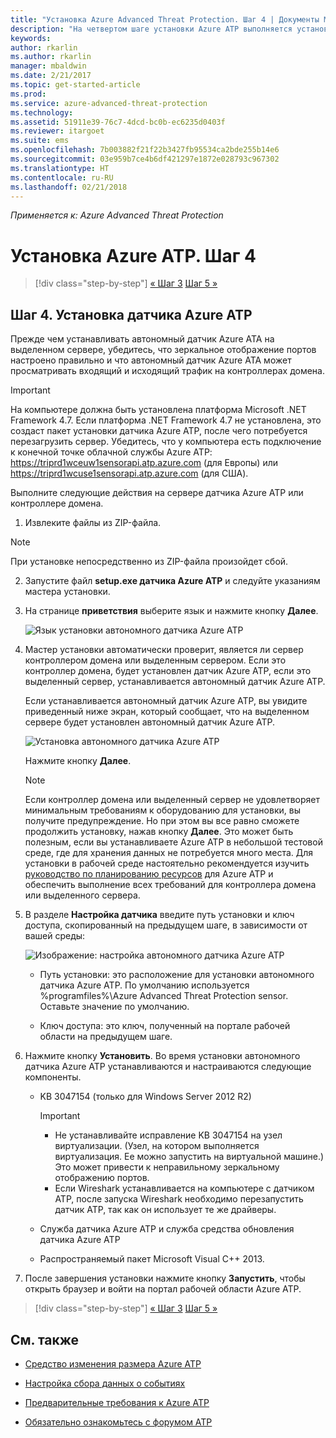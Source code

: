 ```yaml
---
title: "Установка Azure Advanced Threat Protection. Шаг 4 | Документы Майкрософт"
description: "На четвертом шаге установки Azure ATP выполняется установка автономного датчика Azure ATP."
keywords: 
author: rkarlin
ms.author: rkarlin
manager: mbaldwin
ms.date: 2/21/2017
ms.topic: get-started-article
ms.prod: 
ms.service: azure-advanced-threat-protection
ms.technology: 
ms.assetid: 51911e39-76c7-4dcd-bc0b-ec6235d0403f
ms.reviewer: itargoet
ms.suite: ems
ms.openlocfilehash: 7b003882f21f22b3427fb95534ca2bde255b14e6
ms.sourcegitcommit: 03e959b7ce4b6df421297e1872e028793c967302
ms.translationtype: HT
ms.contentlocale: ru-RU
ms.lasthandoff: 02/21/2018
---
```

*Применяется к: Azure Advanced Threat Protection*



# <a name="install-azure-atp---step-4"></a>Установка Azure ATP. Шаг 4

>[!div class="step-by-step"]
[« Шаг 3](install-atp-step3.md)
[Шаг 5 »](install-atp-step5.md)

## <a name="step-4-install-the-azure-atp-sensor"></a>Шаг 4. Установка датчика Azure ATP

Прежде чем устанавливать автономный датчик Azure ATA на выделенном сервере, убедитесь, что зеркальное отображение портов настроено правильно и что автономный датчик Azure ATA может просматривать входящий и исходящий трафик на контроллерах домена. 


> [!IMPORTANT]
>На компьютере должна быть установлена платформа Microsoft .NET Framework 4.7. Если платформа .NET Framework 4.7 не установлена, это создаст пакет установки датчика Azure ATP, после чего потребуется перезагрузить сервер. Убедитесь, что у компьютера есть подключение к конечной точке облачной службы Azure ATP: https://triprd1wceuw1sensorapi.atp.azure.com (для Европы) или https://triprd1wcuse1sensorapi.atp.azure.com (для США).

Выполните следующие действия на сервере датчика Azure ATP или контроллере домена.

1.  Извлеките файлы из ZIP-файла. 
> [!NOTE] 
> При установке непосредственно из ZIP-файла произойдет сбой.

2.  Запустите файл **setup.exe датчика Azure ATP** и следуйте указаниям мастера установки.

3.  На странице **приветствия** выберите язык и нажмите кнопку **Далее**.

     ![Язык установки автономного датчика Azure ATP](media/sensor-install-language.png)


4.  Мастер установки автоматически проверит, является ли сервер контроллером домена или выделенным сервером. Если это контроллер домена, будет установлен датчик Azure ATP, если это выделенный сервер, устанавливается автономный датчик Azure ATP. 
    
    Если устанавливается автономный датчик Azure ATP, вы увидите приведенный ниже экран, который сообщает, что на выделенном сервере будет установлен автономный датчик Azure ATP.
    
    ![Установка автономного датчика Azure ATP](media/sensor-install-deployment-type.png)

    Нажмите кнопку **Далее**.

    > [!NOTE] 
    > Если контроллер домена или выделенный сервер не удовлетворяет минимальным требованиям к оборудованию для установки, вы получите предупреждение. Но при этом вы все равно сможете продолжить установку, нажав кнопку **Далее**. Это может быть полезным, если вы устанавливаете Azure ATP в небольшой тестовой среде, где для хранения данных не потребуется много места. Для установки в рабочей среде настоятельно рекомендуется изучить [руководство по планированию ресурсов](atp-capacity-planning.md) для Azure ATP и обеспечить выполнение всех требований для контроллера домена или выделенного сервера.

4.  В разделе **Настройка датчика** введите путь установки и ключ доступа, скопированный на предыдущем шаге, в зависимости от вашей среды:

    ![Изображение: настройка автономного датчика Azure ATP](media/sensor-install-config.png)

      - Путь установки: это расположение для установки автономного датчика Azure ATP. По умолчанию используется %programfiles%\Azure Advanced Threat Protection sensor. Оставьте значение по умолчанию.

      - Ключ доступа: это ключ, полученный на портале рабочей области на предыдущем шаге.
    
5. Нажмите кнопку **Установить**. Во время установки автономного датчика Azure ATP устанавливаются и настраиваются следующие компоненты.

    -   KB 3047154 (только для Windows Server 2012 R2)

        > [!IMPORTANT]
        > -   Не устанавливайте исправление KB 3047154 на узел виртуализации. (Узел, на котором выполняется виртуализация. Ее можно запустить на виртуальной машине.) Это может привести к неправильному зеркальному отображению портов. 
        > -   Если Wireshark устанавливается на компьютере с датчиком ATP, после запуска Wireshark необходимо перезапустить датчик ATP, так как он использует те же драйверы.

    -   Служба датчика Azure ATP и служба средства обновления датчика Azure ATP
    -   Распространяемый пакет Microsoft Visual C++ 2013.

5.  После завершения установки нажмите кнопку **Запустить**, чтобы открыть браузер и войти на портал рабочей области Azure ATP.


>[!div class="step-by-step"]
[« Шаг 3](install-atp-step3.md)
[Шаг 5 »](install-atp-step5.md)


## <a name="see-also"></a>См. также

- [Средство изменения размера Azure ATP](http://aka.ms/aatpsizingtool)

- [Настройка сбора данных о событиях](configure-event-collection.md)

- [Предварительные требования к Azure ATP](atp-prerequisites.md)

- [Обязательно ознакомьтесь с форумом ATP](https://aka.ms/azureatpcommunity)